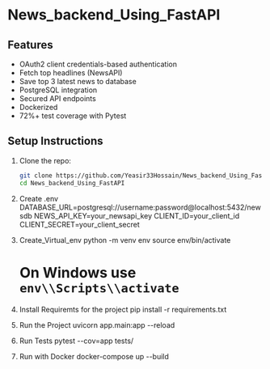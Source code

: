 # News_backend_Using_FastAPI

## Features

- OAuth2 client credentials-based authentication
- Fetch top headlines (NewsAPI)
- Save top 3 latest news to database
- PostgreSQL integration
- Secured API endpoints
- Dockerized
- 72%+ test coverage with Pytest

## Setup Instructions
1. Clone the repo:
   ```bash
   git clone https://github.com/Yeasir33Hossain/News_backend_Using_FastAPI.git
   cd News_backend_Using_FastAPI

2. Create .env
    DATABASE_URL=postgresql://username:password@localhost:5432/newsdb
    NEWS_API_KEY=your_newsapi_key
    CLIENT_ID=your_client_id
    CLIENT_SECRET=your_client_secret

3. Create_Virtual_env 
    python -m venv env
    source env/bin/activate  
    # On Windows use `env\\Scripts\\activate`

4. Install Requiremts for the project
    pip install -r requirements.txt


5. Run the Project
    uvicorn app.main:app --reload
 
6. Run Tests
    pytest --cov=app tests/

7. Run with Docker
    docker-compose up --build



